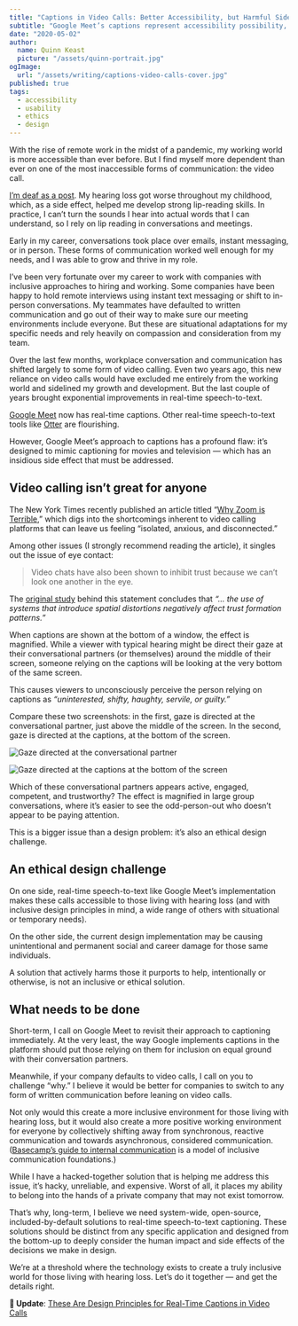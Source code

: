 ```yaml
---
title: "Captions in Video Calls: Better Accessibility, but Harmful Side Effects"
subtitle: "Google Meet’s captions represent accessibility possibility, but are fundamentally flawed by an ethical design problem."
date: "2020-05-02"
author:
  name: Quinn Keast
  picture: "/assets/quinn-portrait.jpg"
ogImage:
  url: "/assets/writing/captions-video-calls-cover.jpg"
published: true
tags:
  - accessibility
  - usability
  - ethics
  - design
---
```


With the rise of remote work in the midst of a pandemic, my working world is more accessible than ever before. But I find myself more dependent than ever on one of the most inaccessible forms of communication: the video call.

[I’m deaf as a post](https://quinnkeast.com/readme#errata). My hearing loss got worse throughout my childhood, which, as a side effect, helped me develop strong lip-reading skills. In practice, I can’t turn the sounds I hear into actual words that I can understand, so I rely on lip reading in conversations and meetings.

Early in my career, conversations took place over emails, instant messaging, or in person. These forms of communication worked well enough for my needs, and I was able to grow and thrive in my role.

I’ve been very fortunate over my career to work with companies with inclusive approaches to hiring and working. Some companies have been happy to hold remote interviews using instant text messaging or shift to in-person conversations. My teammates have defaulted to written communication and go out of their way to make sure our meeting environments include everyone. But these are situational adaptations for my specific needs and rely heavily on compassion and consideration from my team.

Over the last few months, workplace conversation and communication has shifted largely to some form of video calling. Even two years ago, this new reliance on video calls would have excluded me entirely from the working world and sidelined my growth and development. But the last couple of years brought exponential improvements in real-time speech-to-text.

[Google Meet](https://meet.google.com) now has real-time captions. Other real-time speech-to-text tools like [Otter](https://otter.ai) are flourishing.

However, Google Meet’s approach to captions has a profound flaw: it’s designed to mimic captioning for movies and television — which has an insidious side effect that must be addressed.

## Video calling isn’t great for anyone

The New York Times recently published an article titled “[Why Zoom is Terrible](https://www.nytimes.com/2020/04/29/sunday-review/zoom-video-conference.html),” which digs into the shortcomings inherent to video calling platforms that can leave us feeling “isolated, anxious, and disconnected.”

Among other issues (I strongly recommend reading the article), it singles out the issue of eye contact:

> Video chats have also been shown to inhibit trust because we can’t look one another in the eye.

The [original study](https://dl.acm.org/doi/abs/10.1145/1240624.1240846) behind this statement concludes that _“… the use of systems that introduce spatial distortions negatively affect trust formation patterns.”_

When captions are shown at the bottom of a window, the effect is magnified. While a viewer with typical hearing might be direct their gaze at their conversational partners (or themselves) around the middle of their screen, someone relying on the captions will be looking at the very bottom of the same screen.

This causes viewers to unconsciously perceive the person relying on captions as _“uninterested, shifty, haughty, servile, or guilty.”_

Compare these two screenshots: in the first, gaze is directed at the conversational partner, just above the middle of the screen. In the second, gaze is directed at the captions, at the bottom of the screen.

![Gaze directed at the conversational partner](/assets/writing/captions-video-calls-1.jpg)

![Gaze directed at the captions at the bottom of the screen](/assets/writing/captions-video-calls-2.jpg)

Which of these conversational partners appears active, engaged, competent, and trustworthy? The effect is magnified in large group conversations, where it’s easier to see the odd-person-out who doesn’t appear to be paying attention.

This is a bigger issue than a design problem: it’s also an ethical design challenge.

## An ethical design challenge

On one side, real-time speech-to-text like Google Meet’s implementation makes these calls accessible to those living with hearing loss (and with inclusive design principles in mind, a wide range of others with situational or temporary needs).

On the other side, the current design implementation may be causing unintentional and permanent social and career damage for those same individuals.

A solution that actively harms those it purports to help, intentionally or otherwise, is not an inclusive or ethical solution.

## What needs to be done

Short-term, I call on Google Meet to revisit their approach to captioning immediately. At the very least, the way Google implements captions in the platform should put those relying on them for inclusion on equal ground with their conversation partners.

Meanwhile, if your company defaults to video calls, I call on you to challenge “why.” I believe it would be better for companies to switch to any form of written communication before leaning on video calls.

Not only would this create a more inclusive environment for those living with hearing loss, but it would also create a more positive working environment for everyone by collectively shifting away from synchronous, reactive communication and towards asynchronous, considered communication. ([Basecamp’s guide to internal communication](https://basecamp.com/guides/how-we-communicate) is a model of inclusive communication foundations.)

While I have a hacked-together solution that is helping me address this issue, it’s hacky, unreliable, and expensive. Worst of all, it places my ability to belong into the hands of a private company that may not exist tomorrow.

That’s why, long-term, I believe we need system-wide, open-source, included-by-default solutions to real-time speech-to-text captioning. These solutions should be distinct from any specific application and designed from the bottom-up to deeply consider the human impact and side effects of the decisions we make in design.

We’re at a threshold where the technology exists to create a truly inclusive world for those living with hearing loss. Let’s do it together — and get the details right.

**🔔 Update**: [These Are Design Principles for Real-Time Captions in Video Calls](/writing/these-are-design-principles-for-real-time-captions-in-video-calls/)
